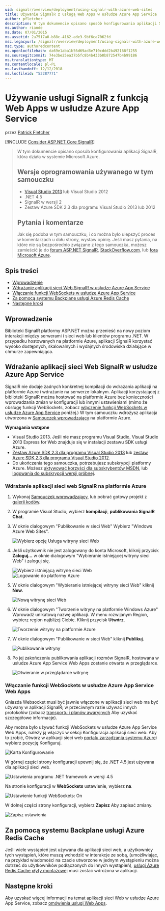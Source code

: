 ```yaml
---
uid: signalr/overview/deployment/using-signalr-with-azure-web-sites
title: Używanie SignalR z usługą Web Apps w usłudze Azure App Service | Dokumentacja firmy Microsoft
author: pfletcher
description: W tym dokumencie opisano sposób konfigurowania aplikacji SignalR, która działa w systemie Microsoft Azure. Wersje oprogramowania używanego w tym samouczku, Visual Studio 2013 lub Vis....
ms.author: riande
ms.date: 07/01/2015
ms.assetid: 2a7517a0-b88c-4162-ade3-9bf6ca7062fd
msc.legacyurl: /signalr/overview/deployment/using-signalr-with-azure-web-sites
msc.type: authoredcontent
ms.openlocfilehash: da69e1aba1b56d69ad8e710cddd2b492168f1255
ms.sourcegitcommit: 74e3be25ea37b5fc8b4b433b0b872547b4b99186
ms.translationtype: MT
ms.contentlocale: pl-PL
ms.lasthandoff: 12/12/2018
ms.locfileid: "53287771"
---
```

<a name="using-signalr-with-web-apps-in-azure-app-service"></a>Używanie usługi SignalR z funkcją Web Apps w usłudze Azure App Service
====================
przez [Patrick Fletcher](https://github.com/pfletcher)

[!INCLUDE [Consider ASP.NET Core SignalR](~/includes/signalr/signalr-version-disambiguation.md)]

> W tym dokumencie opisano sposób konfigurowania aplikacji SignalR, która działa w systemie Microsoft Azure.
>
> ## <a name="software-versions-used-in-the-tutorial"></a>Wersje oprogramowania używanego w tym samouczku
>
>
> - [Visual Studio 2013](https://my.visualstudio.com/Downloads?q=visual%20studio%202013) lub Visual Studio 2012
> - .NET 4.5
> - SignalR w wersji 2
> - Zestaw Azure SDK 2.3 dla programu Visual Studio 2013 lub 2012
>
>
>
> ## <a name="questions-and-comments"></a>Pytania i komentarze
>
> Jak się podoba w tym samouczku, i co można było ulepszyć proces w komentarzach u dołu strony, wystaw opinię. Jeśli masz pytania, na które nie są bezpośrednio związane z tego samouczka, możesz zamieścić je do [forum ASP.NET SignalR](https://forums.asp.net/1254.aspx/1?ASP+NET+SignalR), [StackOverflow.com](http://stackoverflow.com/), lub [fora Microsoft Azure](https://social.msdn.microsoft.com/Forums/windowsazure/home?category=windowsazureplatform).


## <a name="table-of-contents"></a>Spis treści

- [Wprowadzenie](#introduction)
- [Wdrażanie aplikacji sieci Web SignalR w usłudze Azure App Service](#deploying)
- [Włączanie funkcji WebSockets w usłudze Azure App Service](#websocket)
- [Za pomocą systemu Backplane usługi Azure Redis Cache](#backplane)
- [Następne kroki](#nextsteps)

<a id="introduction"></a>
## <a name="introduction"></a>Wprowadzenie

Biblioteki SignalR platformy ASP.NET można przenieść na nowy poziom interakcji między serwerami i sieci web lub klientów programu .NET. W przypadku hostowanych na platformie Azure, aplikacji SignalR korzystać wysoko dostępnych, skalowalnych i wydajnych środowiska działające w chmurze zapewniająca.

<a id="deploying"></a>
## <a name="deploying-a-signalr-web-app-to-azure-app-service"></a>Wdrażanie aplikacji sieci Web SignalR w usłudze Azure App Service

SignalR nie dodaje żadnych konkretnej kompilacji do wdrażania aplikacji na platformie Azure i wdrażanie na serwerze lokalnym. Aplikacji korzystającej z biblioteki SignalR można hostować na platformie Azure bez konieczności wprowadzania zmian w konfiguracji lub innymi ustawieniami (mimo że obsługę funkcji WebSockets, zobacz [włączenie funkcji WebSockets w usłudze Azure App Service](#websocket) poniżej.) W tym samouczku wdrożysz aplikacja utworzona w [Samouczek wprowadzający](../getting-started/tutorial-getting-started-with-signalr.md) na platformie Azure.

**Wymagania wstępne**

- Visual Studio 2013. Jeśli nie masz programu Visual Studio, Visual Studio 2013 Express for Web znajduje się w instalacji zestawu SDK usługi Azure.
- [Zestaw Azure SDK 2.3 dla programu Visual Studio 2013](https://go.microsoft.com/fwlink/?linkid=324322&clcid=0x409) lub [zestaw Azure SDK 2.3 dla programu Visual Studio 2012](https://go.microsoft.com/fwlink/p/?linkid=323511).
- Do ukończenia tego samouczka, potrzebujesz subskrypcji platformy Azure. Możesz [aktywować korzyści dla subskrybentów MSDN](https://azure.microsoft.com/pricing/member-offers/msdn-benefits-details/), lub [logowania do subskrypcji wersji próbnej](https://azure.microsoft.com/pricing/free-trial/).

### <a name="deploying-a-signalr-web-app-to-azure"></a>Wdrażanie aplikacji sieci web SignalR na platformie Azure

1. Wykonaj [Samouczek wprowadzający](../getting-started/tutorial-getting-started-with-signalr.md), lub pobrać gotowy projekt z [galerii kodów](https://code.msdn.microsoft.com/SignalR-Getting-Started-b9d18aa9).
2. W programie Visual Studio, wybierz **kompilacji**, **publikowania SignalR Chat**.
3. W oknie dialogowym "Publikowanie w sieci Web" Wybierz "Windows Azure Web Sites".

    ![Wybierz opcję Usługa witryny sieci Web](using-signalr-with-azure-web-sites/_static/image1.png)
4. Jeśli użytkownik nie jest zalogowany do konta Microsoft, kliknij przycisk **Zaloguj...**  w oknie dialogowym "Wybieranie istniejącej witryny sieci Web" i zaloguj się.

    ![Wybierz istniejącą witrynę sieci Web](using-signalr-with-azure-web-sites/_static/image2.png)    ![Logowanie do platformy Azure](using-signalr-with-azure-web-sites/_static/image3.png)
5. W oknie dialogowym "Wybieranie istniejącej witryny sieci Web" kliknij **New**.

    ![Nową witrynę sieci Web](using-signalr-with-azure-web-sites/_static/image4.png)
6. W oknie dialogowym "Tworzenie witryny na platformie Windows Azure" Wprowadź unikatową nazwę aplikacji. W menu rozwijanym Region, wybierz region najbliżej Ciebie. Kliknij przycisk **Utwórz**.

    ![Tworzenie witryny na platformie Azure](using-signalr-with-azure-web-sites/_static/image5.png)
7. W oknie dialogowym "Publikowanie w sieci Web" kliknij **Publikuj**.

    ![Publikowanie witryny](using-signalr-with-azure-web-sites/_static/image6.png)
8. Po jej zakończeniu publikowania aplikacji rozmów SignalR, hostowana w usłudze Azure App Service Web Apps zostanie otwarta w przeglądarce.

    ![Otwieranie w przeglądarce witrynę](using-signalr-with-azure-web-sites/_static/image7.png)

<a id="websocket"></a>
### <a name="enabling-websockets-on-azure-app-service-web-apps"></a>Włączanie funkcji WebSockets w usłudze Azure App Service Web Apps

Gniazda Websocket musi być jawnie włączone w aplikacji sieci web ma być używany w aplikacji SignalR; w przeciwnym razie używać innych protokołów (zobacz [transportu i planów awaryjnych](../getting-started/introduction-to-signalr.md#transports) Aby uzyskać szczegółowe informacje).

Aby można było używać funkcji WebSockets w usłudze Azure App Service Web Apps, należy ją włączyć w sekcji Konfiguracja aplikacji sieci web. Aby to zrobić, Otwórz w aplikacji sieci web [portalu zarządzania systemu Azure](https://manage.windowsazure.com/)i wybierz pozycję Konfiguruj.

![Karta Konfigurowanie](using-signalr-with-azure-web-sites/_static/image8.png)

W górnej części strony konfiguracji upewnij się, że .NET 4.5 jest używana dla aplikacji sieci web.

![Ustawienia programu .NET framework w wersji 4.5](using-signalr-with-azure-web-sites/_static/image9.png)

Na stronie konfiguracji w **WebSockets** ustawienie, wybierz **na**.

![Ustawienie funkcji WebSockets: On](using-signalr-with-azure-web-sites/_static/image10.png)

W dolnej części strony konfiguracji, wybierz **Zapisz** Aby zapisać zmiany.

![Zapisz ustawienia](using-signalr-with-azure-web-sites/_static/image11.png)

<a id="backplane"></a>
## <a name="using-the-azure-redis-cache-backplane"></a>Za pomocą systemu Backplane usługi Azure Redis Cache

Jeśli wiele wystąpień jest używana dla aplikacji sieci web, a użytkownicy tych wystąpień, które muszą wchodzić w interakcje ze sobą, (umożliwiając, na przykład wiadomości na czacie utworzone w jednym wystąpieniu można dotrzeć do użytkowników podłączonych do innych wystąpień), [usługi Azure Redis Cache płyty montażowej](../performance/scaleout-with-redis.md) musi zostać wdrożona w aplikacji.

<a id="nextsteps"></a>
## <a name="next-steps"></a>Następne kroki

Aby uzyskać więcej informacji na temat aplikacji sieci Web w usłudze Azure App Service, zobacz [omówienia usługi Web Apps](https://azure.microsoft.com/documentation/articles/app-service-web-overview/).
